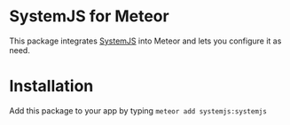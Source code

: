 # SystemJS for Meteor
This package integrates [SystemJS](http://github.com/systemjs/systemjs) into Meteor and lets you configure it as need.

# Installation
Add this package to your app by typing `meteor add systemjs:systemjs`
